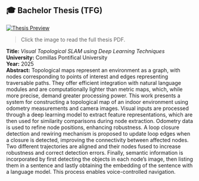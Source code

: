 ## 🎓 Bachelor Thesis (TFG)

[![Thesis Preview](./thesis/preview.png)](https://github.com/rdgzmanuel/visual_topological_slam/thesis/TFG-Rodriguez_Villegas_Manuel.pdf)

> Click the image to read the full thesis PDF.

**Title:** *Visual Topological SLAM using Deep Learning Techniques*  
**University:** Comillas Pontifical University  
**Year:** 2025  
**Abstract:** Topological maps represent an environment as a graph, with nodes corresponding to points of interest and edges representing traversable paths. They offer efficient integration with natural language modules and are computationally lighter than metric maps, which, while more precise, demand greater processing power. This work presents a system for constructing a topological map of an indoor environment using odometry measurements and
camera images. Visual inputs are processed through a deep learning model to extract feature representations, which are then used for similarity comparisons during node extraction. Odometry data is used to refine node positions, enhancing robustness. A loop closure detection and rewiring mechanism is proposed to update loop edges when a closure is detected, improving the connectivity between affected nodes. Two different trajectories are aligned and their nodes fused to increase robustness and correct detection errors. Finally, semantic information is incorporated by first detecting the objects in each node’s image, then listing them in a sentence and lastly obtaining the embedding of the sentence with a language model. This process enables voice-controlled navigation.
